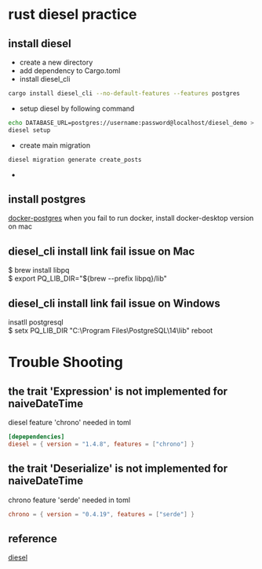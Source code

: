 # rust diesel practice

## install diesel

- create a new directory
- add dependency to Cargo.toml
- install diesel_cli  
``` bash
cargo install diesel_cli --no-default-features --features postgres
```
- setup diesel by following command
``` bash
echo DATABASE_URL=postgres://username:password@localhost/diesel_demo > .env
diesel setup
```
- create main migration
``` bash
diesel migration generate create_posts
```
- 
## install postgres

[docker-postgres](https://devinlife.com/postgresql/run-postgresql-on-docker/)
when you fail to run docker, install docker-desktop version on mac

## diesel_cli install link fail issue on Mac
$ brew install libpq  
$ export PQ_LIB_DIR="${brew --prefix libpq}/lib"

## diesel_cli install link fail issue on Windows
insatll postgresql  
$ setx PQ_LIB_DIR "C:\Program Files\PostgreSQL\14\lib"
reboot


# Trouble Shooting

## the trait 'Expression' is not implemented for naiveDateTime
diesel feature 'chrono' needed in toml
``` toml
[depependencies]
diesel = { version = "1.4.8", features = ["chrono"] }
```

## the trait 'Deserialize' is not implemented for naiveDateTime
chrono feature 'serde' needed in toml
``` toml
chrono = { version = "0.4.19", features = ["serde"] }
````

## reference

[diesel](https://diesel.rs/guides/getting-started)